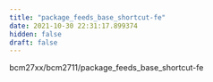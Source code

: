 ```yaml
---
title: "package_feeds_base_shortcut-fe"
date: 2021-10-30 22:31:17.899374
hidden: false
draft: false
---
```


bcm27xx/bcm2711/package_feeds_base_shortcut-fe

